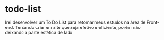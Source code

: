 # todo-list
Irei desenvolver um To Do List para retomar meus estudos na área de Front-end. Tentando criar um site que seja efetivo e eficiente, porém não deixando a parte estética de lado
